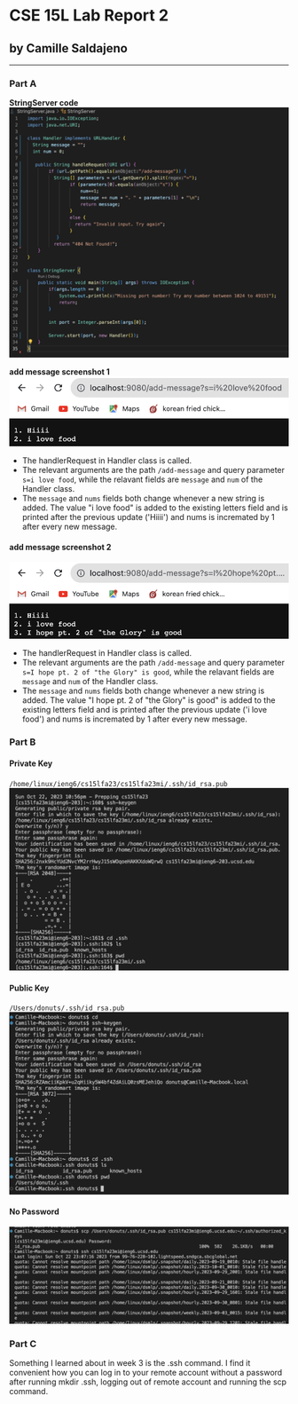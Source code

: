 # CSE 15L Lab Report 2
## by Camille Saldajeno
___

### Part A
**StringServer code**
![Image](stringServerCode.png)

**add message screenshot 1**
![Image2](message1.png)

* The handlerRequest in Handler class is called.
* The relevant arguments are the path `/add-message` and query parameter `s=i love food`, while the relavant fields are `message` and `num` of the Handler class.
* The  `message` and `nums` fields both change whenever a new string is added. The value "i love food" is added to the existing letters field and is printed after the previous update ('Hiiii') and nums is incremated by 1 after every new message.


#### add message screenshot 2
![Image3](message2.png)
* The handlerRequest in Handler class is called.
* The relevant arguments are the path `/add-message` and query parameter `s=I hope pt. 2 of "the Glory" is good`, while the relavant fields are `message` and `num` of the Handler class.
* The  `message` and `nums` fields both change whenever a new string is added. The value "I hope pt. 2 of "the Glory" is good" is added to the existing letters field and is printed after the previous update ('i love food') and nums is incremated by 1 after every new message.

### Part B
#### Private Key
`/home/linux/ieng6/cs15lfa23/cs15lfa23mi/.ssh/id_rsa.pub`
![Image4](private_key.png)

#### Public Key
`/Users/donuts/.ssh/id_rsa.pub`
![Image5](public_key.png)

#### No Password
![Image6](no_password.png)

### Part C
Something I learned about in week 3 is the .ssh command. I find it convenient how you can log in to your remote account without a password after running mkdir .ssh, logging out of remote account and running the scp command.
